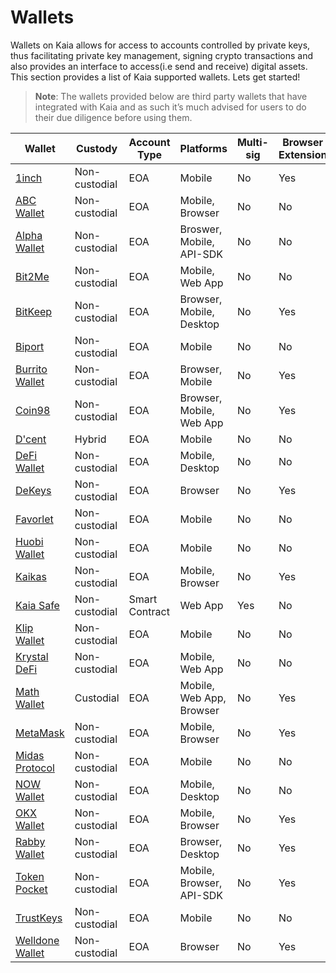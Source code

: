 # Wallets

Wallets on Kaia allows for access to accounts controlled by private keys, thus facilitating private key management, signing crypto transactions and also provides an interface to access(i.e send and receive) digital assets. This section provides a list of Kaia supported wallets. Lets get started!

> **Note**: The wallets provided below are third party wallets that have integrated with Kaia and as such it’s much advised for users to do their due diligence before using them.

| Wallet                                             | Custody       | Account Type   | Platforms                | Multi-sig | Browser Extension | NFT     | Bridge Support |
| -------------------------------------------------- | ------------- | -------------- | ------------------------ | --------- | ----------------- | ------- | -------------- |
| [1inch](https://1inch.io/wallet/)                  | Non-custodial | EOA            | Mobile                   | No        | Yes               | Support | No             |
| [ABC Wallet](https://myabcwallet.io/en/)           | Non-custodial | EOA            | Mobile, Browser          | No        | No                | Support | Yes            |
| [Alpha Wallet](https://alphawallet.com/)           | Non-custodial | EOA            | Broswer, Mobile, API-SDK | No        | No                | Support | Yes            |
| [Bit2Me](https://bit2me.com/suite/wallet-klaytn)   | Non-custodial | EOA            | Mobile, Web App          | No        | No                | No      | No             |
| [BitKeep](https://bitkeep.com/)                    | Non-custodial | EOA            | Browser, Mobile, Desktop | No        | Yes               | Support | Yes            |
| [Biport](https://biport.io/#/)                     | Non-custodial | EOA            | Mobile                   | No        | No                | Support | No             |
| [Burrito Wallet](https://www.burritowallet.com/en) | Non-custodial | EOA            | Browser, Mobile          | No        | Yes               | Support | Yes            |
| [Coin98](https://coin98.com/)                      | Non-custodial | EOA            | Browser, Mobile, Web App | No        | Yes               | Support | Yes            |
| [D'cent](https://dcentwallet.com/)                 | Hybrid        | EOA            | Mobile                   | No        | No                | Support | Yes            |
| [DeFi Wallet](https://crypto.com/defi-wallet)      | Non-custodial | EOA            | Mobile, Desktop          | No        | No                | Support | Yes            |
| [DeKeys](https://www.atomrigs.io/)                 | Non-custodial | EOA            | Browser                  | No        | Yes               | Support | No             |
| [Favorlet](https://favorlet.io/)                   | Non-custodial | EOA            | Mobile                   | No        | No                | Support | No             |
| [Huobi Wallet](https://www.itoken.com/en)          | Non-custodial | EOA            | Mobile                   | No        | No                | Support | No             |
| [Kaikas](https://app.kaikas.io/)                   | Non-custodial | EOA            | Mobile, Browser          | No        | Yes               | Support | No             |
| [Kaia Safe](https://safe.klaytn.foundation/)       | Non-custodial | Smart Contract | Web App                  | Yes       | No                | Support | No             |
| [Klip Wallet](https://klipwallet.com/)             | Non-custodial | EOA            | Mobile                   | No        | No                | Support | No             |
| [Krystal DeFi](https://krystal.app/)               | Non-custodial | EOA            | Mobile, Web App          | No        | No                | Support | Yes            |
| [Math Wallet](https://mathwallet.org/en-us/)       | Custodial     | EOA            | Mobile, Web App, Browser | No        | Yes               | Support | Yes            |
| [MetaMask](https://metamask.io/)                   | Non-custodial | EOA            | Mobile, Browser          | No        | Yes               | Support | No             |
| [Midas Protocol](https://midasprotocol.io/)        | Non-custodial | EOA            | Mobile                   | No        | No                | Support | Yes            |
| [NOW Wallet](https://walletnow.app/)               | Non-custodial | EOA            | Mobile, Desktop          | No        | No                | Support | No             |
| [OKX Wallet](https://www.okx.com/web3)             | Non-custodial | EOA            | Mobile, Browser          | No        | Yes               | Support | Yes            |
| [Rabby Wallet](https://rabby.io/)                  | Non-custodial | EOA            | Browser, Desktop         | No        | Yes               | Support | No             |
| [Token Pocket](https://www.tokenpocket.pro/en)     | Non-custodial | EOA            | Mobile, Browser, API-SDK | No        | Yes               | Support | Yes            |
| [TrustKeys](https://trustkeys.network/)            | Non-custodial | EOA            | Mobile                   | No        | No                | Support | No             |
| [Welldone Wallet](https://welldonestudio.io/)      | Non-custodial | EOA            | Browser                  | No        | Yes               | No      | Yes            |
